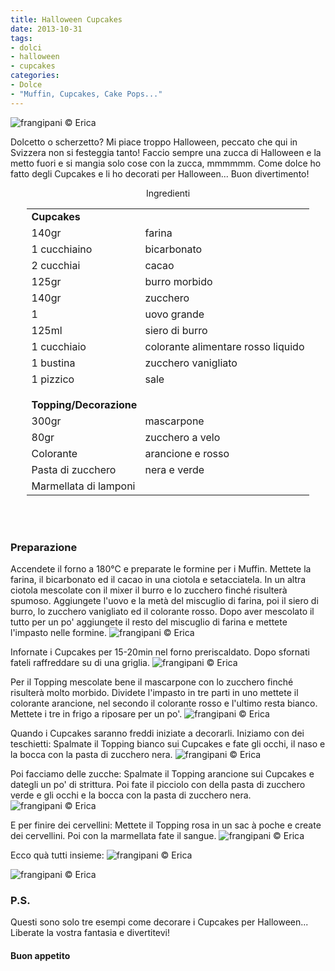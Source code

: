 ```yaml
---
title: Halloween Cupcakes
date: 2013-10-31
tags:
- dolci
- halloween
- cupcakes
categories:
- Dolce
- "Muffin, Cupcakes, Cake Pops..."
---
```

![](header.jpg "frangipani © Erica")

Dolcetto o scherzetto? Mi piace troppo Halloween, peccato che qui in Svizzera non si festeggia tanto! Faccio sempre una zucca di Halloween e la metto fuori e si mangia solo cose con la zucca, mmmmmm. Come dolce ho fatto degli Cupcakes e li ho decorati per Halloween... Buon divertimento!

<div id="wrapper" style="text-align: center">
  <div id="yourdiv" style="display: inline-block;">
    <div class="ingredients">
      <div class="ingredients-title">Ingredienti</div>
      <table>
        <tbody>
          <tr>
            <td colspan="2"><b>Cupcakes</b></td>
          </tr>
          <tr>
            <td>140gr</td>
            <td>farina</td>
          </tr>
          <tr>
            <td>1 cucchiaino</td>
            <td>bicarbonato</td>
          </tr>
          <tr>
            <td>2 cucchiai</td>
            <td>cacao</td>
          </tr>
          <tr>
            <td>125gr</td>
            <td>burro morbido</td>
          </tr>
          <tr>
            <td>140gr</td>
            <td>zucchero</td>
          </tr>
          <tr>
            <td>1</td>
            <td>uovo grande</td>
          </tr>
          <tr>
            <td>125ml</td>
            <td>siero di burro</td>
          </tr>
          <tr>
            <td>1 cucchiaio</td>
            <td>colorante alimentare rosso liquido</td>
          </tr>
          <tr>
            <td>1 bustina</td>
            <td>zucchero vanigliato</td>
          </tr>
          <tr>
            <td>1 pizzico</td>
            <td>sale</td>
          </tr>
          <tr style="height: 15px;"></tr>
          <tr>          
            <td colspan="2"><b>Topping/Decorazione</b></td>
          </tr>
          <tr>
            <td>300gr</td>
            <td>mascarpone</td>
          </tr>
          <tr>      
            <td>80gr</td>
            <td>zucchero a velo</td>
          </tr>
          <tr>
            <td>Colorante</td>
            <td>arancione e rosso</td>
          </tr>
          <tr>
            <td>Pasta di zucchero</td>
            <td>nera e verde</td>
          </tr>
          <tr>
            <td>Marmellata di lamponi</td>
            <td></td>    
          </tr>
        </tbody>
      </table>
      <br></br>
    </div>
  </div>
</div>


<h3>
  <font color="grey">
    <i class="fa fa-cogs"></i>
  </font> Preparazione
</h3>

Accendete il forno a 180°C e preparate le formine per i Muffin. Mettete la farina, il bicarbonato ed il cacao in una ciotola e setacciatela. In un altra ciotola mescolate con il mixer il burro e lo zucchero finché risulterà spumoso. Aggiungete l'uovo e la metà del miscuglio di farina, poi il siero di burro, lo zucchero vanigliato ed il colorante rosso. Dopo aver mescolato il tutto per un po' aggiungete il resto del miscuglio di farina e mettete l'impasto nelle formine.
![](crudi.jpg "frangipani © Erica")

Infornate i Cupcakes per 15-20min nel forno preriscaldato. Dopo sfornati fateli raffreddare su di una griglia.
![](cotti.jpg "frangipani © Erica")

Per il Topping mescolate bene il mascarpone con lo zucchero finché risulterà molto morbido. Dividete l'impasto in tre parti in uno mettete il colorante arancione, nel secondo il colorante rosso e l'ultimo resta bianco. Mettete i tre in frigo a riposare per un po'.
![](topping.jpg "frangipani © Erica")

Quando i Cupcakes saranno freddi iniziate a decorarli. 
Iniziamo con dei teschietti: Spalmate il Topping bianco sui Cupcakes e fate gli occhi, il naso e la bocca con la pasta di zucchero nera.
![](teschietti.jpg "frangipani © Erica")

Poi facciamo delle zucche: Spalmate il Topping arancione sui Cupcakes e dategli un po' di strittura. Poi fate il picciolo con della pasta di zucchero verde e gli occhi e la bocca con la pasta di zucchero nera.
![](zucche.jpg "frangipani © Erica")

E per finire dei cervellini: Mettete il Topping rosa in un sac à poche e create dei cervellini. Poi con la marmellata fate il sangue.
![](cervelli.jpg "frangipani © Erica")


Ecco quà tutti insieme:
![](risultato2.jpg "frangipani © Erica")

![](risultato1.jpg "frangipani © Erica")

<h3>
  <font color="#FFCC00">
    <i class="fa fa-lightbulb-o"></i>
  </font> P.S.
</h3>

Questi sono solo tre esempi come decorare i Cupcakes per Halloween... Liberate la vostra fantasia e divertitevi!

<h4>Buon appetito
  <font color="red">
    <i class="fa fa-smile-o"></i>
  </font>
</h4>